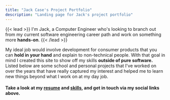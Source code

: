 ```yaml
---
title: "Jack Case's Project Portfolio"
description: "Landing page for Jack's project portfolio"
---
```


{{< lead >}}
I'm Jack, a Computer Engineer who's looking to branch out from my current software engineering career path
and work on something more **hands-on**. 
{{< /lead >}}

My ideal job would involve development for consumer products that you can **hold in your hand** and explain to non-technical people.
With that goal in mind I created this site to show off my skills **outside of pure software.** Listed below are some school
and personal projects that I've worked on over the years that have really captured my interest and helped me to learn
new things beyond what I work on at my day job.

#### Take a look at my [**resume**](/jack_case_resume.pdf) and [**skills**](/skills), and get in touch via my social links above.